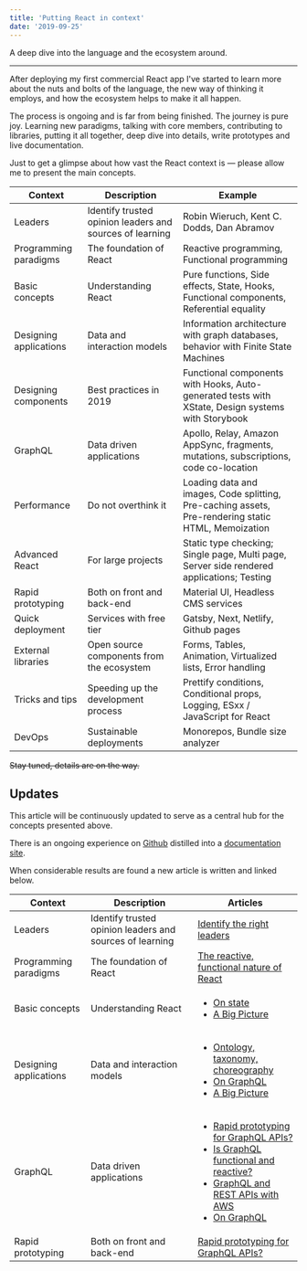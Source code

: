 ```yaml
---
title: 'Putting React in context'
date: '2019-09-25'
---
```


A deep dive into the language and the ecosystem around.

<!--more-->

---

After deploying my first commercial React app I've started to learn more about the nuts and bolts of the language, the new way of thinking it employs, and how the ecosystem helps to make it all happen.

The process is ongoing and is far from being finished. The journey is pure joy. Learning new paradigms, talking with core members, contributing to libraries, putting it all together, deep dive into details, write prototypes and live documentation.

Just to get a glimpse about how vast the React context is &mdash; please allow me to present the main concepts.

<table>
<thead>
	<tr>
		<th>Context</th>
		<th>Description</th>
		<th>Example</th>
	</tr>
</thead>
<tbody>
	<tr>
		<td>Leaders</td>
		<td>Identify trusted opinion leaders and sources of learning</td>
		<td>Robin Wieruch, Kent C. Dodds, Dan Abramov</td>
	</tr>
	<tr>
		<td>Programming paradigms</td>
		<td>The foundation of React</td>
		<td>Reactive programming, Functional programming</td>
	</tr>
	<tr>
		<td>Basic concepts</td>
		<td>Understanding React</td>
		<td>Pure functions, Side effects, State, Hooks, Functional components, Referential equality</td>
	</tr>
	<tr>
		<td>Designing applications</td>
		<td>Data and interaction models</td>
		<td>Information architecture with graph databases, behavior with Finite State Machines</td>
	</tr>
	<tr>
		<td>Designing components</td>
		<td>Best practices in 2019</td>
		<td>Functional components with Hooks, Auto-generated tests with XState, Design systems with Storybook</td>
	</tr>
	<tr>
		<td>GraphQL</td>
		<td>Data driven applications</td>
		<td>Apollo, Relay, Amazon AppSync, fragments, mutations, subscriptions, code co-location</td>
	</tr>
	<tr>
		<td>Performance</td>
		<td>Do not overthink it</td>
		<td>Loading data and images, Code splitting, Pre-caching assets, Pre-rendering static HTML, Memoization</td>
	</tr>
	<tr>
		<td>Advanced React</td>
		<td>For large projects</td>
		<td>Static type checking; Single page, Multi page, Server side rendered applications; Testing</td>
	</tr>
	<tr>
		<td>Rapid prototyping</td>
		<td>Both on front and back-end</td>
		<td>Material UI, Headless CMS services</td>
	</tr>
	<tr>
		<td>Quick deployment</td>
		<td>Services with free tier</td>
		<td>Gatsby, Next, Netlify, Github pages</td>
	</tr>
	<tr>
		<td>External libraries</td>
		<td>Open source components from the ecosystem</td>
		<td>Forms, Tables, Animation, Virtualized lists, Error handling</td>
	</tr>
	<tr>
		<td>Tricks and tips</td>
		<td>Speeding up the development process</td>
		<td>Prettify conditions, Conditional props, Logging, ESxx / JavaScript for React</td>
	</tr>
	<tr>
		<td>DevOps</td>
		<td>Sustainable deployments</td>
		<td>Monorepos, Bundle size analyzer</td>
	</tr>
</tbody>
</table>

~~Stay tuned, details are on the way.~~

## Updates

This article will be continuously updated to serve as a central hub for the concepts presented above.

There is an ongoing experience on [Github](https://github.com/metamn/react-best-practices) distilled into a [documentation site](http://metamn.io/react-best-practices/?path=/docs/home--page).

When considerable results are found a new article is written and linked below.

<table>
<thead>
	<tr>
		<th>Context</th>
		<th>Description</th>
		<th>Articles</th>
	</tr>
</thead>
<tbody>
	<tr>
		<td>Leaders</td>
		<td>Identify trusted opinion leaders and sources of learning</td>
		<td><a href="http://metamn.io/react/identify-the-right-leaders/" title="Identify the right leaders">Identify the right leaders</a></td>
	</tr>
	<tr>
		<td>Programming paradigms</td>
		<td>The foundation of React</td>
		<td><a href="http://metamn.io/react/the-reactive-fuctional-nature-of-react/" title="The reactive, functional nature of React">The reactive, functional nature of React</a></td>
	</tr>
	<tr>
		<td>Basic concepts</td>
		<td>Understanding React</td>
		<td><ul><li><a href="http://metamn.io/react/on-state/" title="On state">On state</a></li><li><a href="http://metamn.io/react/a-big-picture/" title="A Big Picture">A Big Picture</a></li></ul></td>
	</tr>
	<tr>
		<td>Designing applications</td>
		<td>Data and interaction models</td>
		<td><ul><li><a href="http://metamn.io/react/ontology-taxonomy-choreography/" title="Ontology, taxonomy, choreography">Ontology, taxonomy, choreography</a></li><li><a href="http://metamn.io/react/on-graphql/" title="On GraphQL">On GraphQL</a></li><li><a href="http://metamn.io/react/a-big-picture/" title="A Big Picture">A Big Picture</a></li></ul></td>
	</tr>
	<tr>
		<td>GraphQL</td>
		<td>Data driven applications</td>
		<td><ul><li><a href="http://metamn.io/react/rapid-prototyping-for-graphql-apis/" title="Rapid prototyping for GraphQL APIs?">Rapid prototyping for GraphQL APIs?</a></li>
		<li><a href="http://metamn.io/react/is-graphql-functional-and-reactive/" title="Is GraphQL functional and reactive?">Is GraphQL functional and reactive?</a></li>
		<li><a href="http://metamn.io/react/graphql-and-rest-apis-with-aws/" title="GraphQL and REST APIs with AWS">GraphQL and REST APIs with AWS</a></li><li><a href="http://metamn.io/react/on-graphql/" title="On GraphQL">On GraphQL</a></li></ul></td>
	</tr>
	<tr>
		<td>Rapid prototyping</td>
		<td>Both on front and back-end</td>
		<td><a href="http://metamn.io/react/rapid-prototyping-for-graphql-apis/" title="Rapid prototyping for GraphQL APIs?">Rapid prototyping for GraphQL APIs?</a></td>
	</tr>
	
</tbody>
</table>

